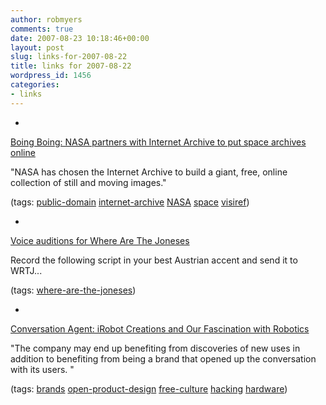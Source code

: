 ```yaml
---
author: robmyers
comments: true
date: 2007-08-23 10:18:46+00:00
layout: post
slug: links-for-2007-08-22
title: links for 2007-08-22
wordpress_id: 1456
categories:
- links
---
```


  

  *   


[Boing Boing: NASA partners with Internet Archive to put space archives online](http://www.boingboing.net/2007/08/22/nasa_partners_with_i.html)

  


"NASA has chosen the Internet Archive to build a giant, free, online collection of still and moving images."

  


(tags: [public-domain](http://del.icio.us/robmyers/public-domain) [internet-archive](http://del.icio.us/robmyers/internet-archive) [NASA](http://del.icio.us/robmyers/NASA) [space](http://del.icio.us/robmyers/space) [visiref](http://del.icio.us/robmyers/visiref))

  

  

  *   


[Voice auditions for Where Are The Joneses](http://wherearethejoneses.wikidot.com/forum/t-16999/voice-auditions#post-42622)

  


Record the following script in your best Austrian accent and send it to WRTJ...

  


(tags: [where-are-the-joneses](http://del.icio.us/robmyers/where-are-the-joneses))

  

  

  *   


[Conversation Agent: iRobot Creations and Our Fascination with Robotics](http://www.conversationagent.com/2007/08/irobot-creation.html)

  


"The company may end up benefiting from discoveries of new uses in addition to benefiting from being a brand that opened up the conversation with its users. "

  


(tags: [brands](http://del.icio.us/robmyers/brands) [open-product-design](http://del.icio.us/robmyers/open-product-design) [free-culture](http://del.icio.us/robmyers/free-culture) [hacking](http://del.icio.us/robmyers/hacking) [hardware](http://del.icio.us/robmyers/hardware))

  

  
  


